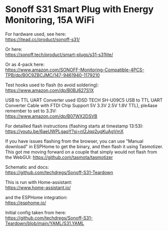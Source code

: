 # Sonoff S31 Smart Plug with Energy Monitoring, 15A WiFi

For hardware used, see here: <br /> https://itead.cc/product/sonoff-s31/ <br />

Or here: <br /> https://sonoff.tech/product/smart-plugs/s31-s31lite/ <br />

Or as 4-pack here: <br /> https://www.amazon.com/SONOFF-Monitoring-Compatible-4PCS-TPB/dp/B0C9ZBCJMC/147-9461940-1179210 <br />

Test hooks used to flash (to avoid soldering): <br /> https://www.amazon.com/dp/B0BJ627S1X <br />

USB to TTL UART Converter used (DSD TECH SH-U09C5 USB to TTL UART Converter Cable with FTDI Chip Support 5V 3.3V 2.5V 1.8V TTL), ple4ase remember to set to 3.3V: <br />  https://www.amazon.com/dp/B07WX2DSVB <br />

For detailled flash instructions (flashing starts at timestamp 13:53): <br /> https://youtu.be/6aeUWPLgaqY?si=nI2Jqq2ugKuAgVmX <br />

If you have issues flashing from the browser, you can use "Manual download" in ESPHome to get the binary, and then flash it using Tasmotizer. This got me moving forward on a couple that simply would not flash from the WebGUI: https://github.com/tasmota/tasmotizer

Schematic and docs: <br /> https://github.com/techdregs/Sonoff-S31-Teardown <br />

This is run with Home-assistant: <br /> https://www.home-assistant.io/ <br />

and the ESPHome integration: <br /> https://esphome.io/ <br />

Initial config taken from here: <br /> https://github.com/techdregs/Sonoff-S31-Teardown/blob/main/YAML/S31.YAML <br />
